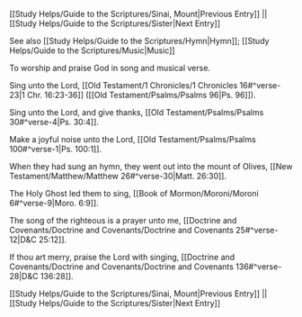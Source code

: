 [[Study Helps/Guide to the Scriptures/Sinai, Mount|Previous Entry]]  ||  [[Study Helps/Guide to the Scriptures/Sister|Next Entry]]

 See also [[Study Helps/Guide to the Scriptures/Hymn|Hymn]]; [[Study Helps/Guide to the Scriptures/Music|Music]]

 To worship and praise God in song and musical verse.

 Sing unto the Lord, [[Old Testament/1 Chronicles/1 Chronicles 16#^verse-23|1 Chr. 16:23-36]] ([[Old Testament/Psalms/Psalms 96|Ps. 96]]).

 Sing unto the Lord, and give thanks, [[Old Testament/Psalms/Psalms 30#^verse-4|Ps. 30:4]].

 Make a joyful noise unto the Lord, [[Old Testament/Psalms/Psalms 100#^verse-1|Ps. 100:1]].

 When they had sung an hymn, they went out into the mount of Olives, [[New Testament/Matthew/Matthew 26#^verse-30|Matt. 26:30]].

 The Holy Ghost led them to sing, [[Book of Mormon/Moroni/Moroni 6#^verse-9|Moro. 6:9]].

 The song of the righteous is a prayer unto me, [[Doctrine and Covenants/Doctrine and Covenants/Doctrine and Covenants 25#^verse-12|D&C 25:12]].

 If thou art merry, praise the Lord with singing, [[Doctrine and Covenants/Doctrine and Covenants/Doctrine and Covenants 136#^verse-28|D&C 136:28]].

[[Study Helps/Guide to the Scriptures/Sinai, Mount|Previous Entry]]  ||  [[Study Helps/Guide to the Scriptures/Sister|Next Entry]]
